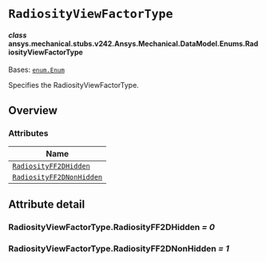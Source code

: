 # `RadiosityViewFactorType`

<a id="ansys.mechanical.stubs.v242.Ansys.Mechanical.DataModel.Enums.RadiosityViewFactorType"></a>

#### *class* ansys.mechanical.stubs.v242.Ansys.Mechanical.DataModel.Enums.RadiosityViewFactorType

Bases: [`enum.Enum`](https://docs.python.org/3/library/enum.html#enum.Enum)

Specifies the RadiosityViewFactorType.

<!-- !! processed by numpydoc !! -->

<a id="overview"></a>

## Overview

### Attributes

| Name |
| ------------------------------------------------------------------------------------------------------------------------------------------------------------ |
| [`RadiosityFF2DHidden`](#RadiosityViewFactorType.RadiosityFF2DHidden) |
| [`RadiosityFF2DNonHidden`](#RadiosityViewFactorType.RadiosityFF2DNonHidden) |

<a id="attribute-detail"></a>

## Attribute detail

<a id="RadiosityViewFactorType.RadiosityFF2DHidden"></a>

### RadiosityViewFactorType.RadiosityFF2DHidden *= 0*

<a id="RadiosityViewFactorType.RadiosityFF2DNonHidden"></a>

### RadiosityViewFactorType.RadiosityFF2DNonHidden *= 1*


